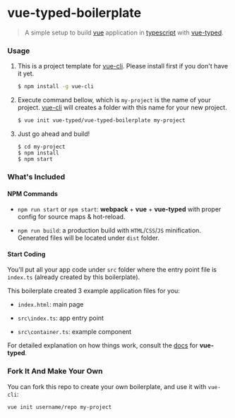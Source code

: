 # vue-typed-boilerplate

> A simple setup to build [vue](vuejs.org) application in [typescript](typescriptlang.org) with [vue-typed](https://github.com/budiadiono/vue-typed).


### Usage

1. This is a project template for [vue-cli](https://github.com/vuejs/vue-cli). Please install first if you don't have it yet.

	``` bash
	$ npm install -g vue-cli
	```

2. Execute command bellow, which is `my-project` is the name of your project. [vue-cli](https://github.com/vuejs/vue-cli) will creates a folder with this name for your new project.

	``` bash
	$ vue init vue-typed/vue-typed-boilerplate my-project
	```

3. Just go ahead and build!

	```
	$ cd my-project
	$ npm install
	$ npm start
	```


### What's Included

#### NPM Commands

- `npm run start` or `npm start`: **webpack** + **vue** + **vue-typed** with proper config for source maps & hot-reload.

- `npm run build`: a production build with `HTML`/`CSS`/`JS` minification. Generated files will be located under `dist` folder.

#### Start Coding

You'll put all your app code under `src` folder where the entry point file is `index.ts` (already created by this boilerplate). 

This boilerplate created 3 example application files for you:

- `index.html`: main page

- `src\index.ts`: app entry point 

- `src\container.ts`: example component 

For detailed explanation on how things work, consult the [docs](https://github.com/vue-typed/vue-typed) for **vue-typed**.


### Fork It And Make Your Own

You can fork this repo to create your own boilerplate, and use it with `vue-cli`:

``` bash
vue init username/repo my-project
```